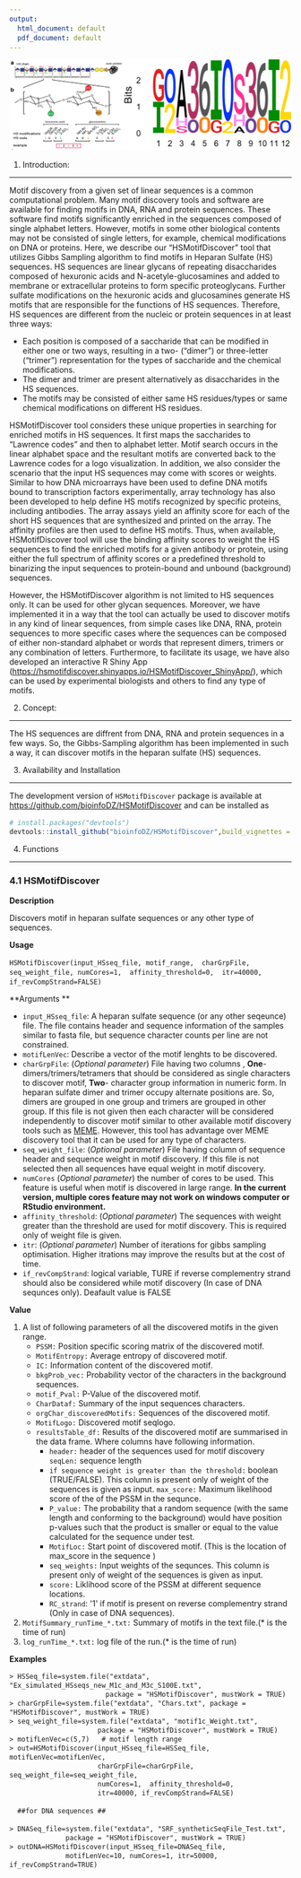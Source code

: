 ```yaml
---
output:
  html_document: default
  pdf_document: default
---
```

![""](./main.png)

1. Introduction:
----------------

Motif discovery from a given set of linear sequences is a common
computational problem. Many motif discovery tools and software are
available for finding motifs in DNA, RNA and protein sequences. These
software find motifs significantly enriched in the sequences composed of
single alphabet letters. However, motifs in some other biological
contents may not be consisted of single letters, for example, chemical
modifications on DNA or proteins. Here, we describe our
“HSMotifDiscover” tool that utilizes Gibbs Sampling algorithm to find
motifs in Heparan Sulfate (HS) sequences. HS sequences are linear
glycans of repeating disaccharides composed of hexuronic acids and
N-acetyle-glucosamines and added to membrane or extracellular proteins
to form specific proteoglycans. Further sulfate modifications on the
hexuronic acids and glucosamines generate HS motifs that are responsible
for the functions of HS sequences. Therefore, HS sequences are different
from the nucleic or protein sequences in at least three ways:

-   Each position is composed of a saccharide that can be modified in
    either one or two ways, resulting in a two- (“dimer”) or
    three-letter (“trimer”) representation for the types of saccharide
    and the chemical modifications.
-   The dimer and trimer are present alternatively as disaccharides in
    the HS sequences.
-   The motifs may be consisted of either same HS residues/types or same
    chemical modifications on different HS residues.

HSMotifDiscover tool considers these unique properties in searching for
enriched motifs in HS sequences. It first maps the saccharides to
“Lawrence codes” and then to alphabet letter. Motif search occurs in the
linear alphabet space and the resultant motifs are converted back to the
Lawrence codes for a logo visualization. In addition, we also consider
the scenario that the input HS sequences may come with scores or
weights. Similar to how DNA microarrays have been used to define DNA
motifs bound to transcription factors experimentally, array technology
has also been developed to help define HS motifs recognized by specific
proteins, including antibodies. The array assays yield an affinity score
for each of the short HS sequences that are synthesized and printed on
the array. The affinity profiles are then used to define HS motifs.
Thus, when available, HSMotifDiscover tool will use the binding affinity
scores to weight the HS sequences to find the enriched motifs for a
given antibody or protein, using either the full spectrum of affinity
scores or a predefined threshold to binarizing the input sequences to
protein-bound and unbound (background) sequences.

However, the HSMotifDiscover algorithm is not limited to HS sequences
only. It can be used for other glycan sequences. Moreover, we have
implemented it in a way that the tool can actually be used to discover
motifs in any kind of linear sequences, from simple cases like DNA, RNA,
protein sequences to more specific cases where the sequences can be
composed of either non-standard alphabet or words that represent dimers,
trimers or any combination of letters. Furthermore, to facilitate its
usage, we have also developed an interactive R Shiny App
(<a href="https://hsmotifdiscover.shinyapps.io/HSMotifDiscover_ShinyApp/" class="uri">https://hsmotifdiscover.shinyapps.io/HSMotifDiscover_ShinyApp/</a>),
which can be used by experimental biologists and others to find any type
of motifs.

2. Concept:
-----------

The HS sequences are diffrent from DNA, RNA and protein sequences in a
few ways. So, the Gibbs-Sampling algorithm has been implemented in such
a way, it can discover motifs in the heparan sulfate (HS) sequences.

3. Availability and Installation
--------------------------------

The development version of `HSMotifDiscover` package is available at
<a href="https://github.com/bioinfoDZ/HSMotifDiscover" class="uri">https://github.com/bioinfoDZ/HSMotifDiscover</a>
and can be installed as

``` r
# install.packages("devtools")
devtools::install_github("bioinfoDZ/HSMotifDiscover",build_vignettes = FALSE )
```

4. Functions
------------

### 4.1 HSMotifDiscover

**Description**

Discovers motif in heparan sulfate sequences or any other type of
sequences.

**Usage**

`HSMotifDiscover(input_HSseq_file, motif_range,  charGrpFile, seq_weight_file, numCores=1,  affinity_threshold=0,  itr=40000, if_revCompStrand=FALSE)`

**Arguments **

-   `input_HSseq_file`: A heparan sulfate sequence (or any other
    seqeunce) file. The file contains header and sequence information of
    the samples similar to fasta file, but sequence character counts per
    line are not constrained.
-   `motifLenVec`: Describe a vector of the motif lenghts to be
    discovered.
-   `charGrpFile`: (*Optional parameter*) File having two columns ,
    **One**- dimers/trimers/tetramers that should be considered as
    single characters to discover motif, **Two**- character group
    information in numeric form. In heparan sulfate dimer and trimer
    occupy alternate positions are. So, dimers are grouped in one group
    and trimers are grouped in other group. If this file is not given
    then each character will be considered independently to discover
    motif similar to other available motif discovery tools such as
    [MEME](https://meme-suite.org/meme/tools/meme). However, this tool
    has advantage over MEME discovery tool that it can be used for any
    type of characters.
-   `seq_weight_file`: (*Optional parameter*) File having column of
    sequence header and sequence weight in motif discovery. If this file
    is not selected then all sequences have equal weight in motif
    discovery.
-   `numCores` (*Optional parameter*) the number of cores to be used.
    This feature is useful when motif is discovered in large range. **In
    the current version, multiple cores feature may not work on windows
    computer or RStudio environment.**
-   `affinity_threshold`: (*Optional parameter*) The sequences with
    weight greater than the threshold are used for motif discovery. This
    is required only of weight file is given.
-   `itr`: (*Optional parameter*) Number of iterations for gibbs
    sampling optimisation. Higher itrations may improve the results but
    at the cost of time.
-   `if_revCompStrand`: logical variable, TURE if reverse complementry strand should also be considered while motif discovery (In case of DNA sequnces only).        Deafault value is FALSE

**Value**

1.  A list of following parameters of all the discovered motifs in the
    given range.
    -   `PSSM:` Position specific scoring matrix of the discovered
        motif.
    -   `MotifEntropy:` Average entropy of discovered motif.
    -   `IC:` Information content of the discovered motif.
    -   `bkgProb_vec:` Probability vector of the characters in the
        background sequences.
    -   `motif_Pval:` P-Value of the discovered motif.
    -   `CharDataf:` Summary of the input sequences characters.
    -   `orgChar_discoveredMotifs:` Sequences of the discovered motif.
    -   `MotifLogo:` Discovered motif seqlogo.
    -   `resultsTable_df:` Results of the discovered motif are
        summarised in the data frame. Where columns have following
        information.
        -   `header:` header of the sequences used for motif discovery
            `seqLen:` sequence length
        -   `if sequence weight is greater than the threshold:` boolean
            (TRUE/FALSE). This column is present only of weight of the
            sequences is given as input. `max_score:` Maximum likelihood
            score of the of the PSSM in the sequnce.
        -   `P_value:` The probability that a random sequence (with the
            same length and conforming to the background) would have
            position p-values such that the product is smaller or equal
            to the value calculated for the sequence under test.
        -   `MotifLoc:` Start point of discovered motif. (This is the
            location of max\_score in the sequence )
        -   `seq_weights:` Input weights of the sequnces. This column is
            present only of weight of the sequences is given as input.
        -   `score:` Liklihood score of the PSSM at different sequence
            locations.
        -   `RC_strand`: '1' if motif is present on reverse complementry strand (Only in case of DNA sequences).
2.  `MotifSummary_runTime_*.txt:` Summary of motifs in the text file.(* is the time of run)
3.  `log_runTime_*.txt:` log file of the run.(* is the time of run)

**Examples**

    > HSSeq_file=system.file("extdata", "Ex_simulated_HSseqs_new_M1c_and_M3c_S100E.txt", 
                            package = "HSMotifDiscover", mustWork = TRUE)
    > charGrpFile=system.file("extdata", "Chars.txt", package = "HSMotifDiscover", mustWork = TRUE)
    > seq_weight_file=system.file("extdata", "motif1c_Weight.txt", 
                          package = "HSMotifDiscover", mustWork = TRUE)
    > motifLenVec=c(5,7)   # motif length range
    > out=HSMotifDiscover(input_HSseq_file=HSSeq_file, motifLenVec=motifLenVec, 
                          charGrpFile=charGrpFile, seq_weight_file=seq_weight_file,
                          numCores=1,  affinity_threshold=0,  
                          itr=40000, if_revCompStrand=FALSE)
                          
      ##for DNA sequences ##
        
    > DNASeq_file=system.file("extdata", "SRF_syntheticSeqFile_Test.txt", 
                  package = "HSMotifDiscover", mustWork = TRUE)
    > outDNA=HSMotifDiscover(input_HSseq_file=DNASeq_file, 
                  motifLenVec=10, numCores=1, itr=50000, if_revCompStrand=TRUE)
  
